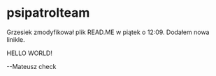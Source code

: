 # psipatrolteam

Grzesiek zmodyfikował plik READ.ME w piątek o 12:09. Dodałem nowa linikle.

HELLO WORLD!

--Mateusz check